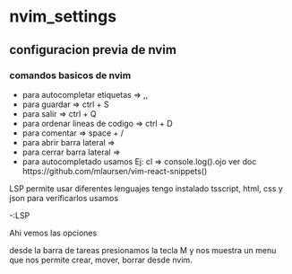 # nvim_settings

<h2> configuracion previa de nvim </h2>

<h3>comandos basicos de nvim</h3>


<ul>
<li> para autocompletar etiquetas => ,,</li>
<li>para guardar => ctrl + S</li>
<li>para salir => ctrl + Q</li>
<li>para ordenar lineas de codigo => ctrl + D</li>
<li>para comentar => space + /</li>
<li>para abrir barra lateral => <F2></li>
<li>para cerrar barra lateral => <F3></li>
<li>para autocompletado usamos <tab> Ej: cl => console.log().ojo ver doc https://github.com/mlaursen/vim-react-snippets()</li>
</ul>

<p>
LSP permite usar diferentes lenguajes tengo instalado tsscript, html, css y json
para verificarlos usamos 

-:LSP 

Ahi vemos las opciones
</P>

<p>
desde la barra de tareas presionamos la tecla M y nos muestra un menu 
que nos permite crear, mover, borrar desde nvim.</p>
